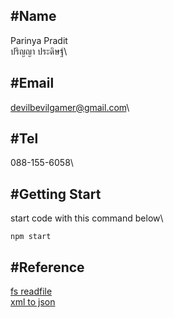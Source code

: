 #Name
---
Parinya Pradit\
ปริญญา  ประดิษฐ์\


#Email
---
devilbevilgamer@gmail.com\


#Tel
---
088-155-6058\


#Getting Start
---
start code with this command below\
```
npm start
```


#Reference
---
[fs readfile](https://nodejs.org/api/fs.html#fs_fs_writefile_file_data_options_callback)\
[xml to json](https://www.npmjs.com/package/xml2json)
